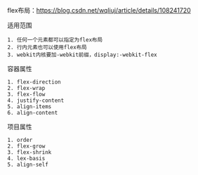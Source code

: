 flex布局：https://blog.csdn.net/wqliuj/article/details/108241720

适用范围

```
1. 任何一个元素都可以指定为flex布局
2. 行内元素也可以使用flex布局
3. webkit内核要加-webkit前缀，display:-webkit-flex
```

容器属性

```
1. flex-direction
2. flex-wrap
3. flex-flow
4. justify-content
5. align-items
6. align-content
```

项目属性

```
1. order
2. flex-grow
3. flex-shrink
4. lex-basis
5. align-self
```

